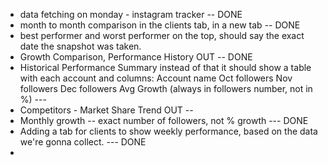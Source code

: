 - data fetching on monday - instagram tracker -- DONE
- month to month comparison in the clients tab, in a new tab -- DONE
- best performer and worst performer on the top, should say the exact date the snapshot was taken.
- Growth Comparison, Performance History OUT -- DONE
- Historical Performance Summary instead of that it should show a table with each account and columns: Account name Oct followers Nov followers Dec followers Avg Growth (always in followers number, not in %) --- 
- Competitors - Market Share Trend OUT -- 
- Monthly growth -- exact number of followers, not % growth --- DONE
- Adding a tab for clients to show weekly performance, based on the data we're gonna collect. --- DONE
- 
